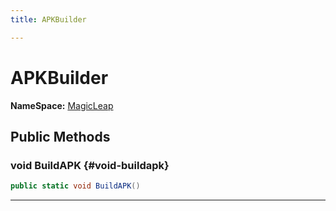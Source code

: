 ```yaml
---
title: APKBuilder

---
```


# APKBuilder



**NameSpace:** 
[MagicLeap](/unity-api/api/UnityEditor.XR.MagicLeap/UnityEditor.XR.MagicLeap.md) 








## Public Methods

### void BuildAPK {#void-buildapk}

```csharp
public static void BuildAPK()
```






-----------

